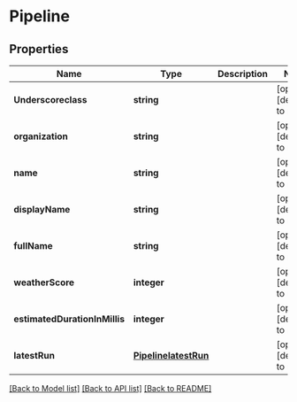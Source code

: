 # Pipeline

## Properties
Name | Type | Description | Notes
------------ | ------------- | ------------- | -------------
**Underscoreclass** | **string** |  | [optional] [default to null]
**organization** | **string** |  | [optional] [default to null]
**name** | **string** |  | [optional] [default to null]
**displayName** | **string** |  | [optional] [default to null]
**fullName** | **string** |  | [optional] [default to null]
**weatherScore** | **integer** |  | [optional] [default to null]
**estimatedDurationInMillis** | **integer** |  | [optional] [default to null]
**latestRun** | [**PipelinelatestRun**](PipelinelatestRun.md) |  | [optional] [default to null]

[[Back to Model list]](../README.md#documentation-for-models) [[Back to API list]](../README.md#documentation-for-api-endpoints) [[Back to README]](../README.md)


